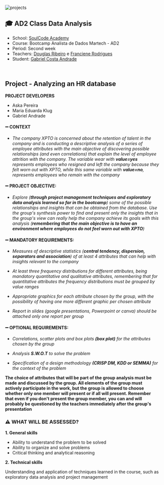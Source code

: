 ![projects](https://github.com/GaabrielCoosta/SoulCodeAcademy/assets/108695592/c5a5df1f-7002-44b6-a1f3-efb4197ae6c7)

## :mortar_board: AD2 Class Data Analysis

- School: [SoulCode Academy](https://soulcode.com/)
- Course: Bootcamp Analista de Dados Martech - AD2
- Period: Second week
- Teachers: [Douglas Ribeiro](https://www.linkedin.com/in/douglas-almeida-ribeiro/) e [Franciene Rodrigues](https://www.linkedin.com/in/francianerod/)
- Student: [Gabriel Costa Andrade](https://www.linkedin.com/in/gabriel-costa-andrade-590a17227/)
<br>

## Project - Analyzing an HR database

**PROJECT DEVELOPERS**
  - Aska Pereira
  - Maria Eduarda Klug
  - Gabriel Andrade

#### :heavy_minus_sign: CONTEXT

- *The company XPTO is concerned about the retention of talent in the company and is conducting a descriptive analysis of a series of employee attributes with the main objective of discovering possible relationships (and even correlations) that explain the level of employee attrition with the company. The variable wear with **value=yes** represents employees who resigned and left the company because they felt worn out with XPTO, while this same variable with **value=no**, represents employees who remain with the company*

#### :heavy_minus_sign: PROJECT OBJECTIVE:

- *Explore (**through project management techniques and exploratory data analysis learned so far in the bootcamp**) some of the possible relationships and insights that can be obtained from the database. Use the group's synthesis power to find and present only the insights that in the group's view can really help the company achieve its goals with this analysis 
(**remembering that the main objective is to have an environment where employees do not feel worn out with XPTO**)*

#### :heavy_minus_sign: MANDATORY REQUIREMENTS:
     
- *Measures of descriptive statistics (**central tendency, dispersion, separators and association**) of at least 4 attributes that can help with insights relevant to the company*
    
- *At least three frequency distributions for different attributes, being mandatory quantitative and qualitative attributes, remembering that for quantitative attributes the frequency distributions must be grouped by value ranges*

- *Appropriate graphics for each attribute chosen by the group, with the possibility of having one more different graphic per chosen attribute*

- *Report in slides (google presentations, Powerpoint or canva) should be attached only one report per group*

#### :heavy_minus_sign: OPTIONAL REQUIREMENTS:
  
- *Correlations, scatter plots and box plots **(box plot)** for the attributes chosen by the group*
 
- *Analysis **S.W.O.T** to solve the problem*

- *Specification of a design methodology **(CRISP DM, KDD or SEMMA)** for the context of the problem*


**The choice of attributes that will be part of the group analysis must be made and discussed by the group. All elements of the group must actively participate in the work, but the group is allowed to choose whether only one member will present or if all will present. Remember that even if you don't present the group member, you can and will probably be questioned by the teachers immediately after the group's presentation**


### ⚠️ WHAT WILL BE ASSESSED?

**1. General skills**
    
- Ability to understand the problem to be solved
- Ability to organize and solve problems
- Critical thinking and analytical reasoning

**2. Technical skills**
    
Understanding and application of techniques learned in the course, such as exploratory data analysis and project management


